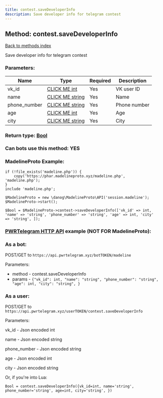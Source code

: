 ```yaml
---
title: contest.saveDeveloperInfo
description: Save developer info for telegram contest
---
```

## Method: contest.saveDeveloperInfo  
[Back to methods index](index.md)


Save developer info for telegram contest

### Parameters:

| Name     |    Type       | Required | Description |
|----------|---------------|----------|-------------|
|vk\_id|[CLICK ME int](../types/int.md) | Yes|VK user ID|
|name|[CLICK ME string](../types/string.md) | Yes|Name|
|phone\_number|[CLICK ME string](../types/string.md) | Yes|Phone number|
|age|[CLICK ME int](../types/int.md) | Yes|Age|
|city|[CLICK ME string](../types/string.md) | Yes|City|


### Return type: [Bool](../types/Bool.md)

### Can bots use this method: **YES**


### MadelineProto Example:


```
if (!file_exists('madeline.php')) {
    copy('https://phar.madelineproto.xyz/madeline.php', 'madeline.php');
}
include 'madeline.php';

$MadelineProto = new \danog\MadelineProto\API('session.madeline');
$MadelineProto->start();

$Bool = $MadelineProto->contest->saveDeveloperInfo(['vk_id' => int, 'name' => 'string', 'phone_number' => 'string', 'age' => int, 'city' => 'string', ]);
```

### [PWRTelegram HTTP API](https://pwrtelegram.xyz) example (NOT FOR MadelineProto):

### As a bot:

POST/GET to `https://api.pwrtelegram.xyz/botTOKEN/madeline`

Parameters:

* method - contest.saveDeveloperInfo
* params - `{"vk_id": int, "name": "string", "phone_number": "string", "age": int, "city": "string", }`



### As a user:

POST/GET to `https://api.pwrtelegram.xyz/userTOKEN/contest.saveDeveloperInfo`

Parameters:

vk_id - Json encoded int

name - Json encoded string

phone_number - Json encoded string

age - Json encoded int

city - Json encoded string




Or, if you're into Lua:

```
Bool = contest.saveDeveloperInfo({vk_id=int, name='string', phone_number='string', age=int, city='string', })
```

